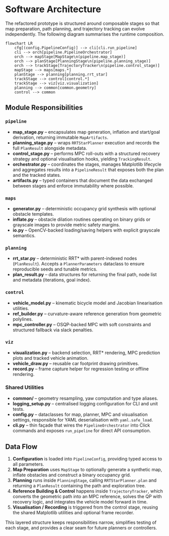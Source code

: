 # Software Architecture

The refactored prototype is structured around composable stages so that map
preparation, path planning, and trajectory tracking can evolve independently.
The following diagram summarises the runtime composition.

```mermaid
flowchart LR
    cfg[(config.PipelineConfig)] --> cli[cli.run_pipeline]
    cli --> orch[pipeline.PipelineOrchestrator]
    orch --> mapStage[MapStage\n(pipeline.map_stage)]
    orch --> planStage[PlanningStage\n(pipeline.planning_stage)]
    orch --> trackStage[TrajectoryTracker\n(pipeline.control_stage)]
    mapStage --> maps[maps.*]
    planStage --> planning[planning.rrt_star]
    trackStage --> control[control.*]
    trackStage --> viz[viz.visualization]
    planning --> common[common.geometry]
    control --> common
```

## Module Responsibilities

### `pipeline`
- **map_stage.py** – encapsulates map generation, inflation and start/goal
  derivation, returning immutable `MapArtifacts`.
- **planning_stage.py** – wraps `RRTStarPlanner` execution and records the full
  `PlanResult` alongside metadata.
- **control_stage.py** – performs MPC roll-outs with a structured recovery
  strategy and optional visualisation hooks, yielding `TrackingResult`.
- **orchestrator.py** – coordinates the stages, manages Matplotlib lifecycle and
  aggregates results into a `PipelineResult` that exposes both the plan and the
  tracked states.
- **artifacts.py** – typed containers that document the data exchanged between
  stages and enforce immutability where possible.

### `maps`
- **generator.py** – deterministic occupancy grid synthesis with optional
  obstacle templates.
- **inflate.py** – obstacle dilation routines operating on binary grids or
  grayscale images to provide metric safety margins.
- **io.py** – OpenCV-backed loading/saving helpers with explicit grayscale
  semantics.

### `planning`
- **rrt_star.py** – deterministic RRT* with parent-indexed nodes (`PlanResult`).
  Accepts a `PlannerParameters` dataclass to ensure reproducible seeds and
  tunable metrics.
- **plan_result.py** – data structures for returning the final path, node list
  and metadata (iterations, goal index).

### `control`
- **vehicle_model.py** – kinematic bicycle model and Jacobian linearisation
  utilities.
- **ref_builder.py** – curvature-aware reference generation from geometric
  polylines.
- **mpc_controller.py** – OSQP-backed MPC with soft constraints and structured
  fallback via slack penalties.

### `viz`
- **visualization.py** – backend selection, RRT* rendering, MPC prediction plots
  and tracked vehicle animation.
- **vehicle_draw.py** – reusable car footprint drawing primitives.
- **record.py** – frame capture helper for regression testing or offline
  rendering.

### Shared Utilities
- **common/** – geometry resampling, yaw computation and type aliases.
- **logging_setup.py** – centralised logging configuration for CLI and unit
  tests.
- **config.py** – dataclasses for map, planner, MPC and visualisation settings,
  responsible for YAML deserialisation with `yaml.safe_load`.
- **cli.py** – thin façade that wires the `PipelineOrchestrator` into Click
  commands and exposes `run_pipeline` for direct API consumption.

## Data Flow

1. **Configuration** is loaded into `PipelineConfig`, providing typed access to
   all parameters.
2. **Map Preparation** uses `MapStage` to optionally generate a synthetic map,
   inflate obstacles and construct a binary occupancy grid.
3. **Planning** runs inside `PlanningStage`, calling `RRTStarPlanner.plan` and
   returning a `PlanResult` containing the path and exploration tree.
4. **Reference Building & Control** happens inside `TrajectoryTracker`, which
   converts the geometric path into an MPC reference, solves the QP with
   recovery logic, and integrates the vehicle model forward in time.
5. **Visualisation / Recording** is triggered from the control stage, reusing
   the shared Matplotlib utilities and optional frame recorder.

This layered structure keeps responsibilities narrow, simplifies testing of each
stage, and provides a clear seam for future planners or controllers.
